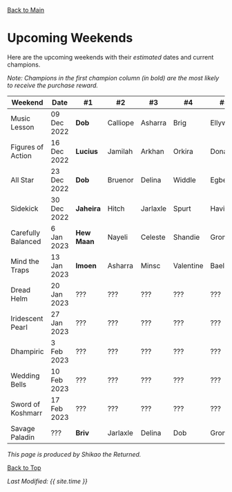 [Back to Main](index.md)

# Upcoming Weekends
Here are the upcoming weekends with their *estimated* dates and current champions.

*Note: Champions in the first champion column (in bold) are the most likely to receive the purchase reward.*

| Weekend | Date | #1 | #2 | #3 | #4 | #5 | Reward |
|---|---|---|---|---|---|---|---|
| Music Lesson | 09 Dec 2022 | **Dob** | Calliope | Asharra | Brig | Ellywick | Golden Epic |
| Figures of Action | 16 Dec 2022 | **Lucius** | Jamilah | Arkhan | Orkira | Donaar | Golden Epic |
| All Star | 23 Dec 2022 | **Dob** | Bruenor | Delina | Widdle | Egbert | Golden Epic |
| Sidekick | 30 Dec 2022 | **Jaheira** | Hitch | Jarlaxle | Spurt | Havilar | Golden Epic |
| Carefully Balanced | 6 Jan 2023 | **Hew Maan** | Nayeli | Celeste | Shandie | Gromma | Golden Epic |
| Mind the Traps | 13 Jan 2023 | **Imoen** | Asharra | Minsc | Valentine | Baeloth | Golden Epic |
| Dread Helm | 20 Jan 2023 | ??? | ??? | ??? | ??? | ??? | ??? |
| Iridescent Pearl | 27 Jan 2023 | ??? | ??? | ??? | ??? | ??? | ??? |
| Dhampiric | 3 Feb 2023 | ??? | ??? | ??? | ??? | ??? | ??? |
| Wedding Bells | 10 Feb 2023 | ??? | ??? | ??? | ??? | ??? | ??? |
| Sword of Koshmarr | 17 Feb 2023 | ??? | ??? | ??? | ??? | ??? | ??? |
| Savage Paladin | ??? | **Briv** | Jarlaxle | Delina | Dob | Gromma | ??? |

*This page is produced by Shikao the Returned.*

[Back to Top](#top)

*Last Modified: {{ site.time }}*